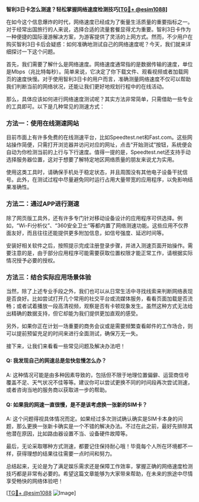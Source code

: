 **智利3日卡怎么测速？轻松掌握网络速度检测技巧[[TG💪+ @esim1088](https://t.me/s/esim1088)]**

在如今这个信息爆炸的时代，网络速度已经成为了衡量生活质量的重要指标之一。对于经常出国旅行的人来说，选择合适的流量套餐显得尤为重要。智利3日卡作为一种便捷的国际漫游解决方案，为游客提供了灵活的上网方式。然而，不少用户在购买智利3日卡后会疑惑：如何准确地测试自己的网络速度呢？今天，我们就来详细探讨一下这个问题。

首先，我们需要了解什么是网络速度。网络速度通常指的是数据传输的速度，单位是Mbps（兆比特每秒）。简单来说，它决定了你下载文件、观看视频或者加载网页的速度快慢。对于使用智利3日卡的用户而言，准确测量网络速度不仅可以帮助我们判断当前的网络状况，还能让我们更好地规划行程中的在线活动。

那么，具体应该如何进行网络速度测试呢？其实方法非常简单，只需借助一些专业的工具即可。以下是几种常见的测速方式：

### 方法一：使用在线测速网站

目前市面上有许多免费的在线测速平台，比如Speedtest.net和Fast.com。这些网站操作简便，只需打开浏览器并访问对应的网址，点击“开始测试”按钮，系统便会自动为你检测当前的上行与下行速度。值得一提的是，Speedtest.net还支持手动选择服务器位置，这对于想要了解特定地区网络质量的朋友来说尤为实用。

使用这类工具时，请确保手机处于稳定状态，并且周围没有其他电子设备干扰信号。此外，在测试过程中尽量避免同时运行占用大量带宽的应用程序，以免影响结果准确性。

### 方法二：通过APP进行测速

除了网页版工具外，还有许多专门针对移动设备设计的应用程序可供选择。例如，“Wi-Fi分析仪”、“360安全卫士”等都内置了网络测速功能。这些应用不仅界面友好，而且往往还能提供更多附加信息，如信号强度、延迟时间等。

安装好相关软件之后，按照提示完成注册登录步骤，并进入测速页面开始操作。需要注意的是，由于部分应用程序可能需要获取位置权限才能正常工作，请根据实际情况授予必要的授权。

### 方法三：结合实际应用场景体验

当然，除了上述专业手段之外，我们也可以从日常生活中寻找线索来判断网络表现是否良好。比如尝试打开几个常用的社交平台或流媒体服务，看看页面加载是否流畅；或者试着播放一段高清视频，观察是否有卡顿现象发生。虽然这种方式无法给出精确的数据支持，但它却能为我们提供更加直观的感受。

另外，如果你正在计划一场重要的商务会议或是需要频繁查看邮件的工作场合，则可以提前预留充足的时间来进行全面测试，确保万无一失。

接下来，让我们来看看一些常见问题及解决办法吧！

#### Q: 我发现自己的网速总是忽快忽慢怎么办？

A: 这种情况可能是由多种因素导致的，包括但不限于地理位置偏僻、运营商信号覆盖不足、天气状况不佳等等。建议你可以尝试更换不同的时间段再次尝试测速，或者咨询当地的服务商以获取进一步的帮助。

#### Q: 如果我的网速一直很慢，是不是该考虑换一张新的SIM卡？

A: 这个问题得视具体情况而定。如果经过多次测试确认确实是SIM卡本身的问题，那么更换一张新卡确实是一个不错的解决办法。不过在此之前，最好先排除其他潜在原因，比如路由器设置不当、设备硬件故障等。

最后，无论采取哪种方式测速，都要记住保持耐心哦！毕竟每个人所在环境都不一样，获得理想的结果往往需要一点时间和努力。

总结起来，无论是为了满足娱乐需求还是保障工作效率，掌握正确的网络速度检测技巧都是非常有必要的。希望这篇文章能够为大家带来帮助，在未来的旅途中尽情享受畅快的网络体验吧！

[[TG💪+ @esim1088](https://t.me/s/esim1088) ![Image](https://i.postimg.cc/4NQfJmqS/Snipaste-2025-05-13-00-14-12.png)]